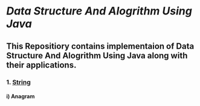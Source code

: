 # *Data Structure And Alogrithm Using Java*
## This Repositiory contains implementaion of Data Structure And Alogrithm Using Java along with their applications.
### 1. [String](https://github.com/singhgaurav24/Data-Structures-Using-Java/tree/master/String/src)
#### i) Anagram
